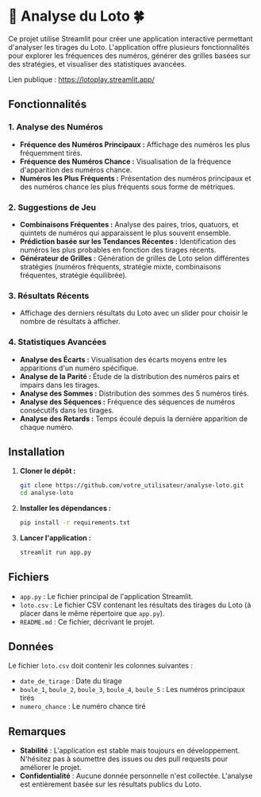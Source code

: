 # 🎰 Analyse du Loto 🍀

Ce projet utilise Streamlit pour créer une application interactive permettant d'analyser les tirages du Loto. L'application offre plusieurs fonctionnalités pour explorer les fréquences des numéros, générer des grilles basées sur des stratégies, et visualiser des statistiques avancées.

Lien publique : https://lotoplay.streamlit.app/

## Fonctionnalités

### 1. Analyse des Numéros
- **Fréquence des Numéros Principaux :** Affichage des numéros les plus fréquemment tirés.
- **Fréquence des Numéros Chance :** Visualisation de la fréquence d'apparition des numéros chance.
- **Numéros les Plus Fréquents :** Présentation des numéros principaux et des numéros chance les plus fréquents sous forme de métriques.

### 2. Suggestions de Jeu
- **Combinaisons Fréquentes :** Analyse des paires, trios, quatuors, et quintets de numéros qui apparaissent le plus souvent ensemble.
- **Prédiction basée sur les Tendances Récentes :** Identification des numéros les plus probables en fonction des tirages récents.
- **Générateur de Grilles :** Génération de grilles de Loto selon différentes stratégies (numéros fréquents, stratégie mixte, combinaisons fréquentes, stratégie équilibrée).

### 3. Résultats Récents
- Affichage des derniers résultats du Loto avec un slider pour choisir le nombre de résultats à afficher.

### 4. Statistiques Avancées
- **Analyse des Écarts :** Visualisation des écarts moyens entre les apparitions d'un numéro spécifique.
- **Analyse de la Parité :** Étude de la distribution des numéros pairs et impairs dans les tirages.
- **Analyse des Sommes :** Distribution des sommes des 5 numéros tirés.
- **Analyse des Séquences :** Fréquence des séquences de numéros consécutifs dans les tirages.
- **Analyse des Retards :** Temps écoulé depuis la dernière apparition de chaque numéro.

## Installation

1. **Cloner le dépôt :**
   ```bash
   git clone https://github.com/votre_utilisateur/analyse-loto.git
   cd analyse-loto
   ```

2. **Installer les dépendances :**
   ```bash
   pip install -r requirements.txt
   ```

3. **Lancer l'application :**
   ```bash
   streamlit run app.py
   ```

## Fichiers

- `app.py` : Le fichier principal de l'application Streamlit.
- `loto.csv` : Le fichier CSV contenant les résultats des tirages du Loto (à placer dans le même répertoire que `app.py`).
- `README.md` : Ce fichier, décrivant le projet.

## Données

Le fichier `loto.csv` doit contenir les colonnes suivantes :
- `date_de_tirage` : Date du tirage
- `boule_1`, `boule_2`, `boule_3`, `boule_4`, `boule_5` : Les numéros principaux tirés
- `numero_chance` : Le numéro chance tiré

## Remarques

- **Stabilité** : L'application est stable mais toujours en développement. N'hésitez pas à soumettre des issues ou des pull requests pour améliorer le projet.
- **Confidentialité** : Aucune donnée personnelle n'est collectée. L'analyse est entièrement basée sur les résultats publics du Loto.